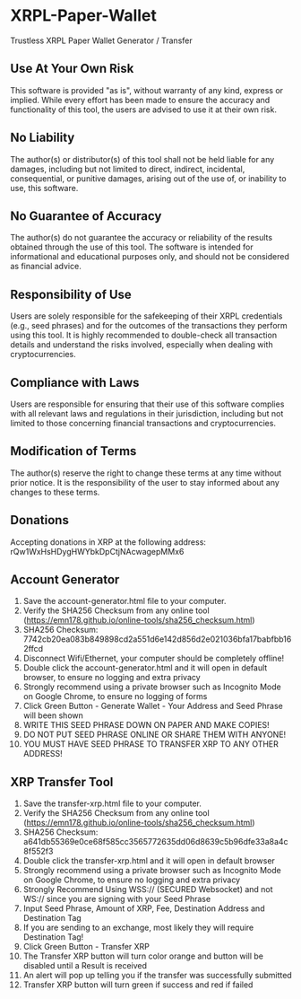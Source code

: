 # XRPL-Paper-Wallet
Trustless XRPL Paper Wallet Generator / Transfer


## Use At Your Own Risk
This software is provided "as is", without warranty of any kind, express or implied. While every effort has been made to ensure the accuracy and functionality of this tool, the users are advised to use it at their own risk.

## No Liability
The author(s) or distributor(s) of this tool shall not be held liable for any damages, including but not limited to direct, indirect, incidental, consequential, or punitive damages, arising out of the use of, or inability to use, this software.

## No Guarantee of Accuracy
The author(s) do not guarantee the accuracy or reliability of the results obtained through the use of this tool. The software is intended for informational and educational purposes only, and should not be considered as financial advice.

## Responsibility of Use
Users are solely responsible for the safekeeping of their XRPL credentials (e.g., seed phrases) and for the outcomes of the transactions they perform using this tool. It is highly recommended to double-check all transaction details and understand the risks involved, especially when dealing with cryptocurrencies.

## Compliance with Laws
Users are responsible for ensuring that their use of this software complies with all relevant laws and regulations in their jurisdiction, including but not limited to those concerning financial transactions and cryptocurrencies.

## Modification of Terms
The author(s) reserve the right to change these terms at any time without prior notice. It is the responsibility of the user to stay informed about any changes to these terms.





## Donations
Accepting donations in XRP at the following address:
rQw1WxHsHDygHWYbkDpCtjNAcwagepMMx6

## Account Generator
  1. Save the account-generator.html file to your computer.
  2. Verify the SHA256 Checksum from any online tool (https://emn178.github.io/online-tools/sha256_checksum.html)
  3. SHA256 Checksum: 7742cb20ea083b849898cd2a551d6e142d856d2e021036bfa17babfbb162ffcd
  4. Disconnect Wifi/Ethernet, your computer should be completely offline!
  5. Double click the account-generator.html and it will open in default browser, to ensure no logging and extra privacy
  6. Strongly recommend using a private browser such as Incognito Mode on Google Chrome, to ensure no logging of forms
  7. Click Green Button - Generate Wallet - Your Address and Seed Phrase will been shown
  8. WRITE THIS SEED PHRASE DOWN ON PAPER AND MAKE COPIES!
  9. DO NOT PUT SEED PHRASE ONLINE OR SHARE THEM WITH ANYONE!
  10. YOU MUST HAVE SEED PHRASE TO TRANSFER XRP TO ANY OTHER ADDRESS!

## XRP Transfer Tool
  1. Save the transfer-xrp.html file to your computer.
  2. Verify the SHA256 Checksum from any online tool (https://emn178.github.io/online-tools/sha256_checksum.html)
  3. SHA256 Checksum: a641db55369e0ce68f585cc3565772635dd06d8639c5b96dfe33a8a4c8f552f3
  4. Double click the transfer-xrp.html and it will open in default browser
  5. Strongly recommend using a private browser such as Incognito Mode on Google Chrome, to ensure no logging and extra privacy
  6. Strongly Recommend Using WSS:// (SECURED Websocket) and not WS:// since you are signing with your Seed Phrase
  7. Input Seed Phrase, Amount of XRP, Fee, Destination Address and Destination Tag
  8. If you are sending to an exchange, most likely they will require Destination Tag!
  9. Click Green Button - Transfer XRP
  10. The Transfer XRP button will turn color orange and button will be disabled until a Result is received
  11. An alert will pop up telling you if the transfer was successfully submitted
  12. Transfer XRP button will turn green if success and red if failed
